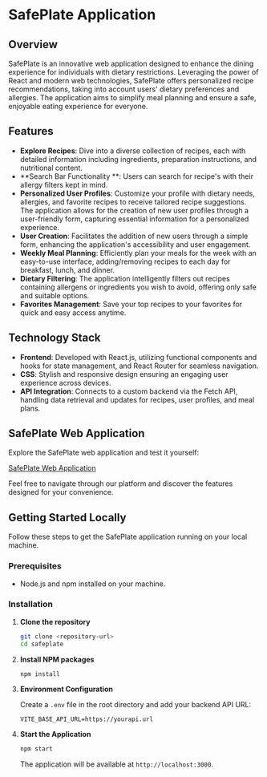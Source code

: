 # SafePlate Application

## Overview

SafePlate is an innovative web application designed to enhance the dining experience for individuals with dietary restrictions. Leveraging the power of React and modern web technologies, SafePlate offers personalized recipe recommendations, taking into account users' dietary preferences and allergies. The application aims to simplify meal planning and ensure a safe, enjoyable eating experience for everyone.

## Features

- **Explore Recipes**: Dive into a diverse collection of recipes, each with detailed information including ingredients, preparation instructions, and nutritional content.
- **Search Bar Functionality **: Users can search for recipe's with their allergy filters kept in mind. 
- **Personalized User Profiles**: Customize your profile with dietary needs, allergies, and favorite recipes to receive tailored recipe suggestions. The application allows for the creation of new user profiles through a user-friendly form, capturing essential information for a personalized experience.
- **User Creation**: Facilitates the addition of new users through a simple form, enhancing the application's accessibility and user engagement.
- **Weekly Meal Planning**: Efficiently plan your meals for the week with an easy-to-use interface, adding/removing recipes to each day for breakfast, lunch, and dinner.
- **Dietary Filtering**: The application intelligently filters out recipes containing allergens or ingredients you wish to avoid, offering only safe and suitable options.
- **Favorites Management**: Save your top recipes to your favorites for quick and easy access anytime.

## Technology Stack

- **Frontend**: Developed with React.js, utilizing functional components and hooks for state management, and React Router for seamless navigation.
- **CSS**: Stylish and responsive design ensuring an engaging user experience across devices.
- **API Integration**: Connects to a custom backend via the Fetch API, handling data retrieval and updates for recipes, user profiles, and meal plans.

## SafePlate Web Application

Explore the SafePlate web application and test it yourself:

[SafePlate Web Application](https://main--benevolent-beignet-31f50d.netlify.app)

Feel free to navigate through our platform and discover the features designed for your convenience.

## Getting Started Locally

Follow these steps to get the SafePlate application running on your local machine.

### Prerequisites

- Node.js and npm installed on your machine.

### Installation

1. **Clone the repository**

    ```sh
    git clone <repository-url>
    cd safeplate
    ```

2. **Install NPM packages**

    ```sh
    npm install
    ```

3. **Environment Configuration**

    Create a `.env` file in the root directory and add your backend API URL:

    ```plaintext
    VITE_BASE_API_URL=https://yourapi.url
    ```

4. **Start the Application**

    ```sh
    npm start
    ```

    The application will be available at `http://localhost:3000`.

